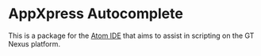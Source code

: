 
# AppXpress Autocomplete

This is a package for the [Atom IDE](https://atom.io/) that aims to assist in scripting on the GT Nexus platform. 
